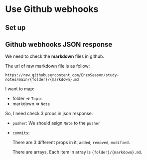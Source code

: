# Use Github webhooks

## Set up

## Github webhooks JSON response

We need to check the **markdown** files in github.

The url of raw markdown file is as follow:

```url
https://raw.githubusercontent.com/EnzoSeason/study-notes/main/{folder}/{markdown}.md
```

I want to map:

- folder => `Topic`
- markdown => `Note`

So, I need check 3 props in json response:

- `pusher`: We should asign `Note` to the `pusher`

- `commits`: 

  There are 3 different props in it, `added`, `removed`, `modified`. 
  
  There are arrays. Each item in array is `{folder}/{markdown}.md`.
